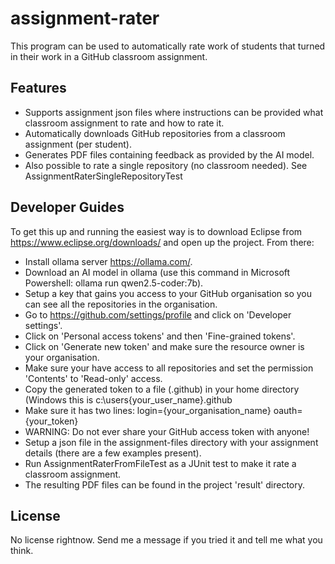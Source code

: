 assignment-rater
=======================

This program can be used to automatically rate work of students that turned in their work in a GitHub classroom assignment.

Features
---------------------

* Supports assignment json files where instructions can be provided what classroom assignment to rate and how to rate it.
* Automatically downloads GitHub repositories from a classroom assignment (per student).
* Generates PDF files containing feedback as provided by the AI model.
* Also possible to rate a single repository (no classroom needed). See AssignmentRaterSingleRepositoryTest

Developer Guides
---------------------
To get this up and running the easiest way is to download Eclipse from https://www.eclipse.org/downloads/ and open up the project. From there:
* Install ollama server https://ollama.com/.
* Download an AI model in ollama (use this command in Microsoft Powershell: ollama run qwen2.5-coder:7b).
* Setup a key that gains you access to your GitHub organisation so you can see all the repositories in the organisation.
* Go to https://github.com/settings/profile and click on 'Developer settings'.
* Click on 'Personal access tokens' and then 'Fine-grained tokens'.
* Click on 'Generate new token' and make sure the resource owner is your organisation.
* Make sure your have access to all repositories and set the permission 'Contents' to 'Read-only' access.
* Copy the generated token to a file (.github) in your home directory (Windows this is c:\users\{your_user_name}\.github
* Make sure it has two lines: 
login={your_organisation_name} 
oauth={your_token}
* WARNING: Do not ever share your GitHub access token with anyone!
* Setup a json file in the assignment-files directory with your assignment details (there are a few examples present).
* Run AssignmentRaterFromFileTest as a JUnit test to make it rate a classroom assignment.
* The resulting PDF files can be found in the project 'result' directory.

License
---------------------
No license rightnow. Send me a message if you tried it and tell me what you think.
